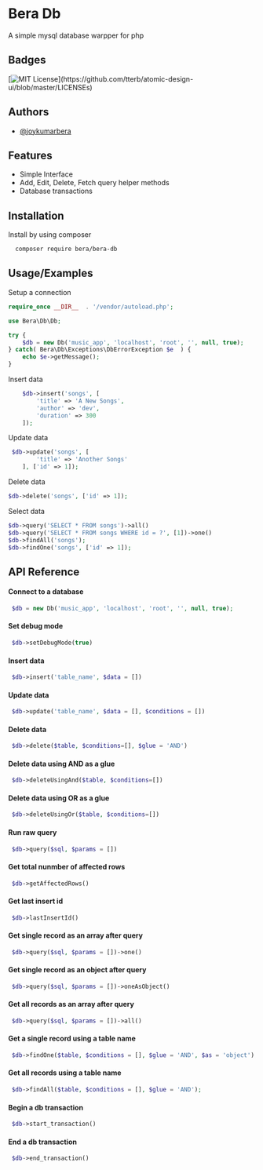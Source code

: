 
# Bera Db

A simple mysql database warpper for php



## Badges

[![MIT License](https://img.shields.io/apm/l/atomic-design-ui.svg?)](https://github.com/tterb/atomic-design-ui/blob/master/LICENSEs)



## Authors

- [@joykumarbera](https://www.github.com/joykumarbera)

## Features

- Simple Interface
- Add, Edit, Delete, Fetch query helper methods
- Database transactions

## Installation

Install by using composer

```bash
  composer require bera/bera-db
```
    
## Usage/Examples

Setup a connection

```php
require_once __DIR__  . '/vendor/autoload.php';

use Bera\Db\Db;

try {
    $db = new Db('music_app', 'localhost', 'root', '', null, true);
} catch( Bera\Db\Exceptions\DbErrorException $e  ) {
    echo $e->getMessage();
}
```

Insert data

```php
    $db->insert('songs', [
        'title' => 'A New Songs',
        'author' => 'dev',
        'duration' => 300
    ]);
```

Update data

```php
 $db->update('songs', [
        'title' => 'Another Songs'
    ], ['id' => 1]);
```

Delete data

```php
$db->delete('songs', ['id' => 1]);
```

Select data

```php
$db->query('SELECT * FROM songs')->all()
$db->query('SELECT * FROM songs WHERE id = ?', [1])->one()
$db->findAll('songs');
$db->findOne('songs', ['id' => 1]);
```


## API Reference

#### Connect to a database

```php
 $db = new Db('music_app', 'localhost', 'root', '', null, true);
```

#### Set debug mode

```php
 $db->setDebugMode(true)
```

#### Insert data

```php
 $db->insert('table_name', $data = [])
```
#### Update data

```php
 $db->update('table_name', $data = [], $conditions = [])
```
#### Delete data

```php
 $db->delete($table, $conditions=[], $glue = 'AND')
```
#### Delete data using AND as a glue

```php
 $db->deleteUsingAnd($table, $conditions=[])
```
#### Delete data using OR as a glue

```php
 $db->deleteUsingOr($table, $conditions=[])
```
#### Run raw query

```php
 $db->query($sql, $params = [])
```
#### Get total nunmber of affected rows

```php
 $db->getAffectedRows()
```

#### Get last insert id

```php
 $db->lastInsertId()
```

#### Get single record as an array after query

```php
 $db->query($sql, $params = [])->one()
```
#### Get single record as an object after query

```php
 $db->query($sql, $params = [])->oneAsObject()
```
#### Get all records as an array after query

```php
 $db->query($sql, $params = [])->all()

```
#### Get a single record using a table name

```php
 $db->findOne($table, $conditions = [], $glue = 'AND', $as = 'object');
```
#### Get all records using a table name

```php
 $db->findAll($table, $conditions = [], $glue = 'AND');
```
#### Begin a db transaction

```php
 $db->start_transaction()
```
#### End a db transaction

```php
 $db->end_transaction()
```